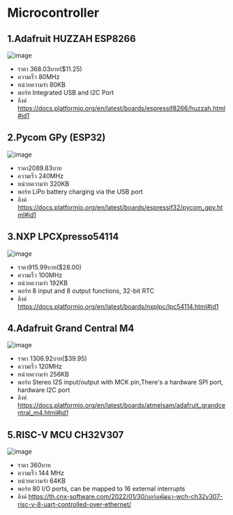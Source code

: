 # Microcontroller
## 1.Adafruit HUZZAH ESP8266
![image](https://user-images.githubusercontent.com/98944081/153745261-8a520586-150c-43a2-b0fe-76f16c37f505.jpeg)
- ราคา 368.03บาท($11.25)
- ความเร็ว 80MHz
- หน่วยความจำ 80KB
- พอร์ท Integrated USB and I2C Port
- ลิงค์ https://docs.platformio.org/en/latest/boards/espressif8266/huzzah.html#id1 
## 2.Pycom GPy (ESP32)
![image](https://user-images.githubusercontent.com/98944081/153745276-90995c3c-b405-41ad-a53b-a43366ddb883.jpeg)
- ราคา2089.83บาท
- ความเร็ว 240MHz
- หน่วยความจำ 320KB
- พอร์ท LiPo battery charging via the USB port
- ลิงค์ https://docs.platformio.org/en/latest/boards/espressif32/pycom_gpy.html#id1
## 3.NXP LPCXpresso54114
![image](https://user-images.githubusercontent.com/98944081/153745289-66672be8-aca6-4204-ab46-a4c57f1c65be.jpeg)
- ราคา915.99บาท($28.00)
- ความเร็ว 100MHz
- หน่วยความจำ 192KB
- พอร์ท 8 input and 8 output functions, 32-bit RTC
- ลิงค์ https://docs.platformio.org/en/latest/boards/nxplpc/lpc54114.html#id1
## 4.Adafruit Grand Central M4
![image](https://user-images.githubusercontent.com/98944081/153745301-e822efde-3a19-4907-b59a-6240cb1cf3f9.jpeg)
- ราคา 1306.92บาท($39.95)
- ความเร็ว 120MHz
- หน่วยความจำ 256KB
- พอร์ท Stereo I2S input/output with MCK pin,There's a hardware SPI port, hardware I2C port
- ลิงค์ https://docs.platformio.org/en/latest/boards/atmelsam/adafruit_grandcentral_m4.html#id1
## 5.RISC-V MCU CH32V307
![image](https://user-images.githubusercontent.com/98944081/153745350-f27d098c-f569-4b73-ad95-c379e8800ce9.jpeg)
- ราคา 360บาท
- ความเร็ว 144 MHz
- หน่วยความจำ 64KB 
- พอร์ท 80 I/O ports, can be mapped to 16 external interrupts
- ลิงค์ https://th.cnx-software.com/2022/01/30/บอร์ดพัฒนา-wch-ch32v307-risc-v-8-uart-controlled-over-ethernet/
